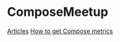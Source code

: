 # ComposeMeetup
[Articles](https://github.com/wgjuher/ComposeMeetup/edit/main/Articles.md)
[How to get Compose metrics](https://github.com/wgjuher/ComposeMeetup/edit/main/ComposeMetrics.md)
